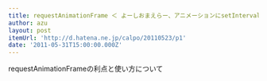 ```yaml
---
title: requestAnimationFrame ＜ よーしおまえらー、アニメーションにsetInterval使うなよー - くろまほうさいきょうでんせつ
author: azu
layout: post
itemUrl: 'http://d.hatena.ne.jp/calpo/20110523/p1'
date: '2011-05-31T15:00:00.000Z'
---
```

requestAnimationFrameの利点と使い方について
